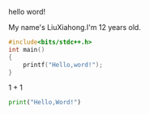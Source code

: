 hello word!

My name's LiuXiahong.I'm 12 years old.

```cpp
#include<bits/stdc++.h>
int main()
{
    printf("Hello,word!");
}
```
$1+1$
```python
print("Hello,Word!")
```



